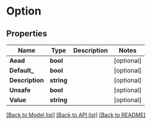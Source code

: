# Option

## Properties
Name | Type | Description | Notes
------------ | ------------- | ------------- | -------------
**Aead** | **bool** |  | [optional] 
**Default_** | **bool** |  | [optional] 
**Description** | **string** |  | [optional] 
**Unsafe** | **bool** |  | [optional] 
**Value** | **string** |  | [optional] 

[[Back to Model list]](../README.md#documentation-for-models) [[Back to API list]](../README.md#documentation-for-api-endpoints) [[Back to README]](../README.md)


